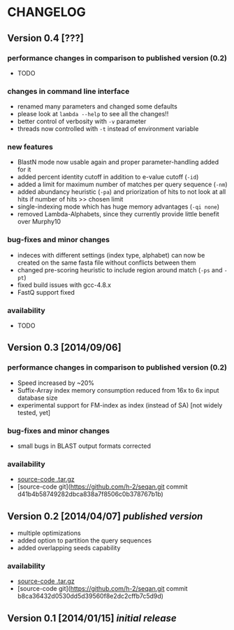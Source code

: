 
# **CHANGELOG**

## Version 0.4 [???]

### performance changes in comparison to published version (0.2)
 * TODO

### changes in command line interface
 * renamed many parameters and changed some defaults
 * please look at `lambda --help` to see all the changes!!
 * better control of verbosity with `-v` parameter
 * threads now controlled with `-t` instead of environment variable

### new features
 * BlastN mode now usable again and proper parameter-handling added for it
 * added percent identity cutoff in addition to e-value cutoff (`-id`)
 * added a limit for maximum number of matches per query sequence (`-nm`)
 * added abundancy heuristic (`-pa`) and priorization of hits to not look at all hits if number of hits >> chosen limit
 * single-indexing mode which has huge memory advantages (`-qi none`)
 * removed Lambda-Alphabets, since they currently provide little benefit over Murphy10

### bug-fixes and minor changes
 * indeces with different settings (index type, alphabet) can now be created on the same fasta file without conflicts between them
 * changed pre-scoring heuristic to include region around match (`-ps` and `-pt`)
 * fixed build issues with gcc-4.8.x
 * FastQ support fixed

### availability
 * TODO

## Version 0.3 [2014/09/06]

### performance changes in comparison to published version (0.2)
 * Speed increased by ~20%
 * Suffix-Array index memory consumption reduced from 16x to 6x input database size
 * experimental support for FM-index as index (instead of SA) [not widely tested, yet]

### bug-fixes and minor changes
 * small bugs in BLAST output formats corrected

### availability
 * [source-code .tar.gz](http://www.seqan.de/wp-content/plugins/download-monitor/download.php?id=53)
 * [source-code git](https://github.com/h-2/seqan.git commit d41b4b58749282dbca838a7f8506c0b378767b1b)

## Version 0.2 [2014/04/07] *published version*

 * multiple optimizations
 * added option to partition the query sequences
 * added overlapping seeds capability

### availability
 * [source-code .tar.gz](http://www.seqan.de/wp-content/plugins/download-monitor/download.php?id=48)
 * [source-code git](https://github.com/h-2/seqan.git commit b8ca36432d0530dd5d39560f8e2dc2cffb7c5d9d)


## Version 0.1 [2014/01/15] *initial release*

